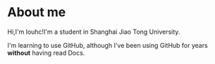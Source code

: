 # About me

Hi,I'm louhc!I'm a student in Shanghai Jiao Tong University.

I'm learning to use GitHub, although I've been using GitHub for years **without** having read Docs.
